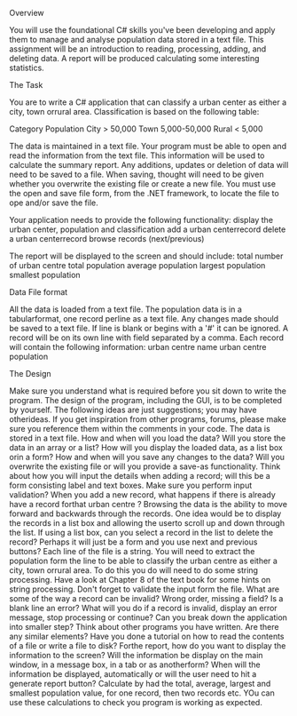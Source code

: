 Overview

You will use the foundational C# skills you've been developing and apply them to manage and analyse
population data stored in a text file. This assignment will be an introduction to reading, processing, adding, and
deleting data. A report will be produced calculating some interesting statistics.

The Task

You are to write a C# application that can classify a urban center as either a city, town orrural area.
Classification is based on the following table:

Category Population
City > 50,000
Town 5,000-50,000
Rural < 5,000

The data is maintained in a text file. Your program must be able to open and read the information from the text
file. This information will be used to calculate the summary report. Any additions, updates or deletion of data
will need to be saved to a file. When saving, thought will need to be given whether you overwrite the existing file
or create a new file. You must use the open and save file form, from the .NET framework, to locate the file to
ope and/or save the file.

Your application needs to provide the following functionality:
display the urban center, population and classification
add a urban centerrecord
delete a urban centerrecord
browse records (next/previous)

The report will be displayed to the screen and should include:
total number of urban centre
total population
average population
largest population
smallest population

Data File format

All the data is loaded from a text file. The population data is in a tabularformat, one record perline as a text file.
Any changes made should be saved to a text file. If line is blank or begins with a '#' it can be ignored. A record
will be on its own line with field separated by a comma. Each record will contain the following information:
urban centre name
urban centre population

The Design

Make sure you understand what is required before you sit down to write the program. The design of the
program, including the GUI, is to be completed by yourself. The following ideas are just suggestions; you may
have otherideas. If you get inspiration from other programs, forums, please make sure you reference them
within the comments in your code.
The data is stored in a text file. How and when will you load the data? Will you store the data in an array or a list?
How will you display the loaded data, as a list box orin a form? How and when will you save any changes to the
data? Will you overwrite the existing file or will you provide a save-as functionality.
Think about how you will input the details when adding a record; will this be a form consisting label and text
boxes. Make sure you perform input validation? When you add a new record, what happens if there is already
have a record forthat urban centre ?
Browsing the data is the ability to move forward and backwards through the records. One idea would be to
display the records in a list box and allowing the userto scroll up and down through the list. If using a list box,
can you select a record in the list to delete the record? Perhaps it will just be a form and you use next and
previous buttons?
Each line of the file is a string. You will need to extract the population form the line to be able to classify the
urban centre as either a city, town orrural area. To do this you do will need to do some string processing. Have
a look at Chapter 8 of the text book for some hints on string processing. Don't forget to validate the input form
the file. What are some of the way a record can be invalid? Wrong order, missing a field? Is a blank line an error?
What will you do if a record is invalid, display an error message, stop processing or continue?
Can you break down the application into smaller step? Think about other programs you have written. Are there
any similar elements? Have you done a tutorial on how to read the contents of a file or write a file to disk?
Forthe report, how do you want to display the information to the screen? Will the information be display on the
main window, in a message box, in a tab or as anotherform? When will the information be displayed,
automatically or will the user need to hit a generate report button? Calculate by had the total, average, largest
and smallest population value, for one record, then two records etc. YOu can use these calculations to check
you program is working as expected.

